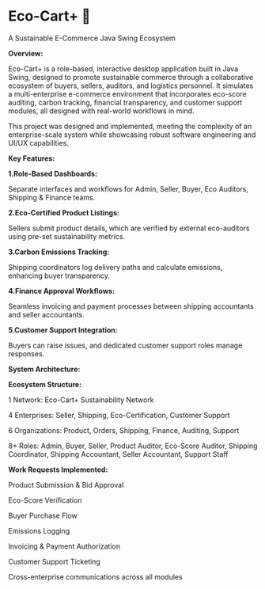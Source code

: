 <h1>Eco-Cart+ 🌿</h1>

A Sustainable E-Commerce Java Swing Ecosystem

**Overview:**

Eco-Cart+ is a role-based, interactive desktop application built in Java Swing, designed to promote sustainable commerce through a collaborative ecosystem of buyers, sellers, auditors, and logistics personnel. It simulates a multi-enterprise e-commerce environment that incorporates eco-score auditing, carbon tracking, financial transparency, and customer support modules, all designed with real-world workflows in mind.

This project was designed and implemented, meeting the complexity of an enterprise-scale system while showcasing robust software engineering and UI/UX capabilities.

**Key Features:**

**1.Role-Based Dashboards:**

Separate interfaces and workflows for Admin, Seller, Buyer, Eco Auditors, Shipping & Finance teams.

**2.Eco-Certified Product Listings:**

Sellers submit product details, which are verified by external eco-auditors using pre-set sustainability metrics.

**3.Carbon Emissions Tracking:**

Shipping coordinators log delivery paths and calculate emissions, enhancing buyer transparency.

**4.Finance Approval Workflows:**

Seamless invoicing and payment processes between shipping accountants and seller accountants.

**5.Customer Support Integration:**

Buyers can raise issues, and dedicated customer support roles manage responses.


**System Architecture:**

**Ecosystem Structure:**

1 Network: Eco-Cart+ Sustainability Network

4 Enterprises: Seller, Shipping, Eco-Certification, Customer Support

6 Organizations: Product, Orders, Shipping, Finance, Auditing, Support

8+ Roles: Admin, Buyer, Seller, Product Auditor, Eco-Score Auditor, Shipping Coordinator, Shipping Accountant, Seller Accountant, Support Staff

**Work Requests Implemented:**

Product Submission & Bid Approval

Eco-Score Verification

Buyer Purchase Flow

Emissions Logging

Invoicing & Payment Authorization

Customer Support Ticketing

Cross-enterprise communications across all modules

